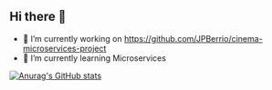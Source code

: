 ## Hi there 👋


- 🔭 I’m currently working on https://github.com/JPBerrio/cinema-microservices-project
- 🌱 I’m currently learning Microservices

[![Anurag's GitHub stats](https://github-readme-stats.vercel.app/api?username=JPBerrio)](https://github.com/anuraghazra/github-readme-stats)
